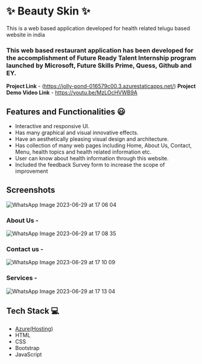 # ✨ Beauty Skin  ✨

This is a web based application developed for health related telugu based website in india

### This web based restaurant application has been developed for the accomplishment of Future Ready Talent Internship program launched by Microsoft, Future Skills Prime, Quess, Github and EY.


**Project Link** - (https://jolly-pond-016579c00.3.azurestaticapps.net/)
**Project Demo Video Link** -  https://youtu.be/MzLOcHVWB9A


## Features and Functionalities 😃

- Interactive and responsive UI.
- Has many graphical and visual innovative effects.
- Have an aesthetically pleasing visual design and architecture.
- Has collection of many web pages including Home, About Us, Contact, Menu, health topics and health related information etc.
- User can know about health information through this website.
- Included the feedback Survey form to increase the scope of improvement 

## Screenshots
![WhatsApp Image 2023-06-29 at 17 06 04](https://github.com/SahityaCh/frtproj/assets/113755671/7a5194f5-c5ca-4cf3-8dbf-1fe1f4a839fc)



   

### About Us -


![WhatsApp Image 2023-06-29 at 17 08 35](https://github.com/SahityaCh/frtproj/assets/113755671/b4342f6b-5cd9-4f3e-a706-f99d5bdec3c5)




### Contact us -

![WhatsApp Image 2023-06-29 at 17 10 09](https://github.com/SahityaCh/frtproj/assets/113755671/44f6d7e4-6310-4be2-815a-73ad026cd9bc)

### Services -

![WhatsApp Image 2023-06-29 at 17 13 04](https://github.com/SahityaCh/frtproj/assets/113755671/69c3a31f-5c62-4629-a9a0-a783b229fb50)



## Tech Stack 💻

- [Azure(Hosting)](https://azure.microsoft.com/en-in/features/azure-portal/)
- HTML
- CSS
- Bootstrap
- JavaScript
